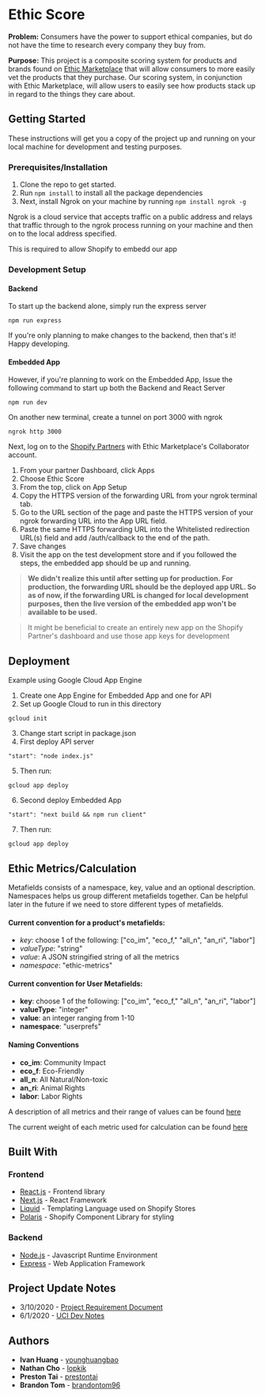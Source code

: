 # Ethic Score

**Problem:** Consumers have the power to support ethical companies, but do not have the time to research every company they buy from.

**Purpose:** This project is a composite scoring system for products and brands found on [Ethic Marketplace](https://www.ethicmarketplace.us/) that will allow consumers to more easily vet the products that they purchase. Our scoring system, in conjunction with Ethic Marketplace, will allow users to easily see how products stack up in regard to the things they care about.

## Getting Started

These instructions will get you a copy of the project up and running on your local machine for development and testing purposes. 
### Prerequisites/Installation

1. Clone the repo to get started. 
2. Run `npm install` to install all the package dependencies
3. Next, install Ngrok on your machine by running `npm install ngrok -g`

Ngrok is a cloud service that accepts traffic on a public address and relays that traffic through to the ngrok process running on your machine and then on to the local address specified. 

This is required to allow Shopify to embedd our app

### Development Setup

#### Backend 
To start up the backend alone, simply run the express server

```
npm run express
```
If you're only planning to make changes to the backend, then that's it! Happy developing.

#### Embedded App 
However, if you're planning to work on the Embedded App, Issue the following command to start up both the Backend and React Server

```
npm run dev
```

On another new terminal, create a tunnel on port 3000 with ngrok
```
ngrok http 3000
```

Next, log on to the [Shopify Partners](https://www.shopify.com/partners) with Ethic Marketplace's Collaborator account.

1. From your partner Dashboard, click Apps
2. Choose Ethic Score
3. From the top, click on App Setup
4. Copy the HTTPS version of the forwarding URL from your ngrok terminal tab.
5. Go to the URL section of the page and paste the HTTPS version of your ngrok forwarding URL into the App URL field.
6. Paste the same HTTPS forwarding URL into the Whitelisted redirection URL(s) field and add /auth/callback to the end of the path.
7. Save changes
8. Visit the app on the test development store and if you followed the steps, the embedded app should be up and running. 

> **We didn't realize this until after setting up for production. For production, the forwarding URL should be the deployed app URL. So as of now, if the forwarding URL is changed for local development purposes, then the live version of the embedded app won't be available to be used.**

> It might be beneficial to create an entirely new app on the Shopify Partner's dashboard and use those app keys for development

## Deployment

Example using Google Cloud App Engine

1. Create one App Engine for Embedded App and one for API
2. Set up Google Cloud to run in this directory

```
gcloud init
```

3. Change start script in package.json
4. First deploy API server
```
"start": "node index.js"
``` 
5. Then run:
```
gcloud app deploy
```
6. Second deploy Embedded App
```
"start": "next build && npm run client"
```
7. Then run:
```
gcloud app deploy
```
## Ethic Metrics/Calculation

Metafields consists of a namespace, key, value and an optional description. Namespaces helps us group different metafields together. Can be helpful later in the future if we need to store different types of metafields. 

#### Current convention for a product's metafields: 
- *key*: choose 1 of the following: ["co_im", "eco_f," "all_n", "an_ri", "labor"]
- *valueType*: "string" 
- *value*: A JSON stringified string of all the metrics 
- *namespace*: "ethic-metrics"

#### Current convention for User Metafields:
- **key**: choose 1 of the following: ["co_im", "eco_f," "all_n", "an_ri", "labor"]
- **valueType**: "integer" 
- **value**: an integer ranging from 1-10
- **namespace**: "userprefs"

#### Naming Conventions
- **co_im**: Community Impact
- **eco_f**: Eco-Friendly
- **all_n**: All Natural/Non-toxic
- **an_ri**: Animal Rights
- **labor**: Labor Rights

A description of all metrics and their range of values can be found [here](https://docs.google.com/document/d/1LXzjx3NL_nHgKynO35K9APYgpg5n20hfFfduNcqY5vA/edit?usp=sharing)

The current weight of each metric used for calculation can be found [here](https://docs.google.com/spreadsheets/d/1HNSkAHpQ-CtQsIbivSHS9whIdpQuowLyj6rjsAWmoGk/edit#gid=0)

## Built With

### Frontend
* [React.js](https://reactjs.org/) - Frontend library 
* [Next.js](https://nextjs.org/) - React Framework
* [Liquid](https://shopify.github.io/liquid/) - Templating Language used on Shopify Stores
* [Polaris](https://polaris.shopify.com/) - Shopify Component Library for styling

### Backend
* [Node.js](https://nodejs.org/en/) - Javascript Runtime Environment
* [Express](https://expressjs.com/) - Web Application Framework

## Project Update Notes
* 3/10/2020 - [Project Requirement Document](https://docs.google.com/document/d/1JFjLBBLm9yKrprHkP-3ic495K3CZOJm6MAN8k8H1Z68/edit?usp=sharing)
* 6/1/2020 - [UCI Dev Notes](https://docs.google.com/document/d/1xnWTuZslykBLVktodUSABQz9F9WFUNYVrISUsip4DKc/edit?usp=sharing)

## Authors

* **Ivan Huang** - [younghuangbao](https://github.com/younghuangbao)
* **Nathan Cho** - [lopkik](https://github.com/lopkik)
* **Preston Tai** - [prestontai](https://github.com/prestontai)
* **Brandon Tom** - [brandontom96](https://github.com/brandontom96)
